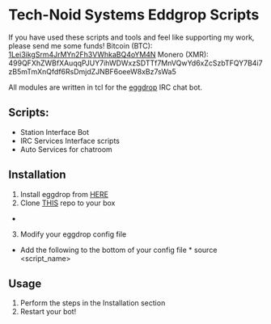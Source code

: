 # Tech-Noid Systems Eddgrop Scripts

If you have used these scripts and tools and feel like supporting my work, please send me some funds!
Bitcoin (BTC):  [1Lei3ikgSrm4JrMYn2Fh3VWhkaBQ4oYM4N][3]
Monero  (XMR):  499QFXhZWBfXAuqqPJUY7ihWDWxzSDTTf7MnVQwYd6xZcSzbTFQY7B4i7zB5mTmXnQfdf6RsDmjdZJNBF6oeeW8xBz7sWa5

All modules are written in tcl for the [eggdrop][1] IRC chat bot.

## Scripts:
*  Station Interface Bot
*  IRC Services Interface scripts
*  Auto Services for chatroom 

## Installation
1.  Install eggdrop from [HERE][1]
2.  Clone [THIS][2] repo to your box
  *  <Clone info here>
3.  Modify your eggdrop config file
  *  Add the following to the bottom of your config file
    *  source <script_name>
  
## Usage
1.  Perform the steps in the Installation section
2.  Restart your bot!



[1]: https://github.com/eggheads/eggdrop
[2]: https://github.com/Tech-Noid-Systems/Eggdrop_Scripts
[3]: bitcoin:1Lei3ikgSrm4JrMYn2Fh3VWhkaBQ4oYM4N?amount=0.01&label=TechNoidSystems

